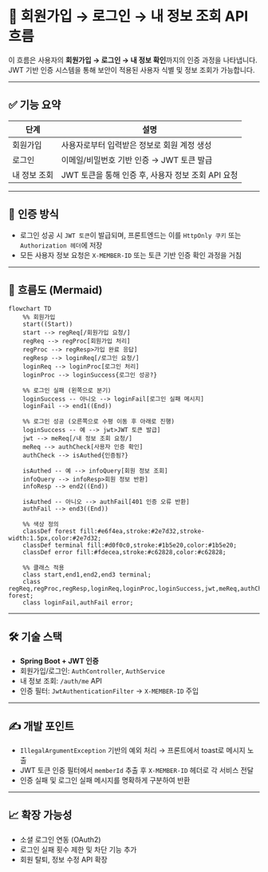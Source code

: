 
# 🙋 회원가입 → 로그인 → 내 정보 조회 API 흐름

이 흐름은 사용자의 **회원가입 → 로그인 → 내 정보 확인**까지의 인증 과정을 나타냅니다.  
JWT 기반 인증 시스템을 통해 보안이 적용된 사용자 식별 및 정보 조회가 가능합니다.

---

## ✅ 기능 요약

| 단계 | 설명 |
|------|------|
| 회원가입 | 사용자로부터 입력받은 정보로 회원 계정 생성 |
| 로그인 | 이메일/비밀번호 기반 인증 → JWT 토큰 발급 |
| 내 정보 조회 | JWT 토큰을 통해 인증 후, 사용자 정보 조회 API 요청 |

---

## 🔐 인증 방식

- 로그인 성공 시 `JWT 토큰`이 발급되며, 프론트엔드는 이를 `HttpOnly 쿠키` 또는 `Authorization 헤더`에 저장
- 모든 사용자 정보 요청은 `X-MEMBER-ID` 또는 토큰 기반 인증 확인 과정을 거침

---

## 🔄 흐름도 (Mermaid)

```mermaid
flowchart TD
    %% 회원가입
    start((Start))
    start --> regReq[/회원가입 요청/]
    regReq --> regProc[회원가입 처리]
    regProc --> regResp>가입 완료 응답]
    regResp --> loginReq[/로그인 요청/]
    loginReq --> loginProc[로그인 처리]
    loginProc --> loginSuccess{로그인 성공?}

    %% 로그인 실패 (왼쪽으로 분기)
    loginSuccess -- 아니오 --> loginFail[로그인 실패 메시지]
    loginFail --> end1((End))

    %% 로그인 성공 (오른쪽으로 수평 이동 후 아래로 진행)
    loginSuccess -- 예 --> jwt>JWT 토큰 발급]
    jwt --> meReq[/내 정보 조회 요청/]
    meReq --> authCheck[사용자 인증 확인]
    authCheck --> isAuthed{인증됨?}

    isAuthed -- 예 --> infoQuery[회원 정보 조회]
    infoQuery --> infoResp>회원 정보 반환]
    infoResp --> end2((End))

    isAuthed -- 아니오 --> authFail[401 인증 오류 반환]
    authFail --> end3((End))

    %% 색상 정의
    classDef forest fill:#e6f4ea,stroke:#2e7d32,stroke-width:1.5px,color:#2e7d32;
    classDef terminal fill:#d0f0c0,stroke:#1b5e20,color:#1b5e20;
    classDef error fill:#fdecea,stroke:#c62828,color:#c62828;

    %% 클래스 적용
    class start,end1,end2,end3 terminal;
    class regReq,regProc,regResp,loginReq,loginProc,loginSuccess,jwt,meReq,authCheck,isAuthed,infoQuery,infoResp forest;
    class loginFail,authFail error;
````

---

## 🛠️ 기술 스택

* **Spring Boot + JWT 인증**
* 회원가입/로그인: `AuthController`, `AuthService`
* 내 정보 조회: `/auth/me` API
* 인증 필터: `JwtAuthenticationFilter` → `X-MEMBER-ID` 주입

---

## ✍️ 개발 포인트

* `IllegalArgumentException` 기반의 예외 처리 → 프론트에서 toast로 메시지 노출
* JWT 토큰 인증 필터에서 `memberId` 추출 후 `X-MEMBER-ID` 헤더로 각 서비스 전달
* 인증 실패 및 로그인 실패 메시지를 명확하게 구분하여 반환

---

## 📈 확장 가능성

* 소셜 로그인 연동 (OAuth2)
* 로그인 실패 횟수 제한 및 차단 기능 추가
* 회원 탈퇴, 정보 수정 API 확장


